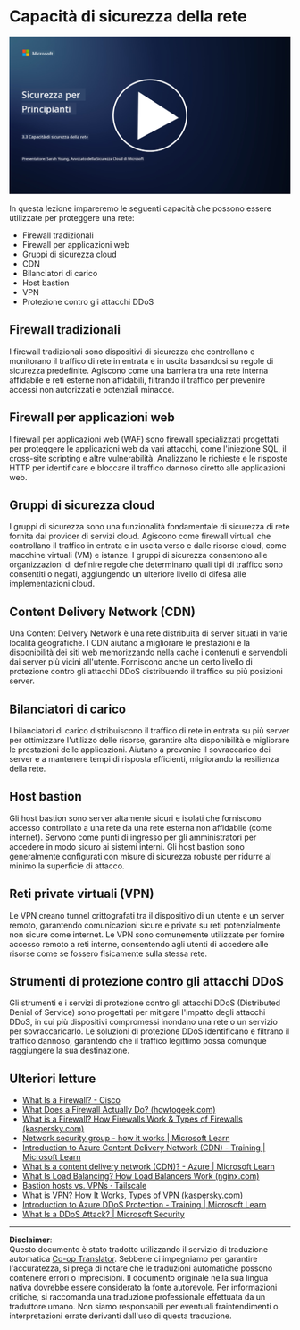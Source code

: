 <!--
CO_OP_TRANSLATOR_METADATA:
{
  "original_hash": "c3aba077bb98eebc925dd58d870229ab",
  "translation_date": "2025-09-03T20:22:01+00:00",
  "source_file": "3.3 Network security capabilities.md",
  "language_code": "it"
}
-->
# Capacità di sicurezza della rete

[![Guarda il video](../../translated_images/3-3_placeholder.1a1265ccd17434df15e62f7e405fd8fc6a956414505c1266772f33d926e17f22.it.png)](https://learn-video.azurefd.net/vod/player?id=b2a4a548-d129-4add-ba68-eca416ec65bc)

In questa lezione impareremo le seguenti capacità che possono essere utilizzate per proteggere una rete:

 - Firewall tradizionali
 - Firewall per applicazioni web
 - Gruppi di sicurezza cloud
 - CDN
 - Bilanciatori di carico
 - Host bastion
 - VPN
 - Protezione contro gli attacchi DDoS

## Firewall tradizionali

I firewall tradizionali sono dispositivi di sicurezza che controllano e monitorano il traffico di rete in entrata e in uscita basandosi su regole di sicurezza predefinite. Agiscono come una barriera tra una rete interna affidabile e reti esterne non affidabili, filtrando il traffico per prevenire accessi non autorizzati e potenziali minacce.

## Firewall per applicazioni web

I firewall per applicazioni web (WAF) sono firewall specializzati progettati per proteggere le applicazioni web da vari attacchi, come l'iniezione SQL, il cross-site scripting e altre vulnerabilità. Analizzano le richieste e le risposte HTTP per identificare e bloccare il traffico dannoso diretto alle applicazioni web.

## Gruppi di sicurezza cloud

I gruppi di sicurezza sono una funzionalità fondamentale di sicurezza di rete fornita dai provider di servizi cloud. Agiscono come firewall virtuali che controllano il traffico in entrata e in uscita verso e dalle risorse cloud, come macchine virtuali (VM) e istanze. I gruppi di sicurezza consentono alle organizzazioni di definire regole che determinano quali tipi di traffico sono consentiti o negati, aggiungendo un ulteriore livello di difesa alle implementazioni cloud.

## Content Delivery Network (CDN)

Una Content Delivery Network è una rete distribuita di server situati in varie località geografiche. I CDN aiutano a migliorare le prestazioni e la disponibilità dei siti web memorizzando nella cache i contenuti e servendoli dai server più vicini all'utente. Forniscono anche un certo livello di protezione contro gli attacchi DDoS distribuendo il traffico su più posizioni server.

## Bilanciatori di carico

I bilanciatori di carico distribuiscono il traffico di rete in entrata su più server per ottimizzare l'utilizzo delle risorse, garantire alta disponibilità e migliorare le prestazioni delle applicazioni. Aiutano a prevenire il sovraccarico dei server e a mantenere tempi di risposta efficienti, migliorando la resilienza della rete.

## Host bastion

Gli host bastion sono server altamente sicuri e isolati che forniscono accesso controllato a una rete da una rete esterna non affidabile (come internet). Servono come punti di ingresso per gli amministratori per accedere in modo sicuro ai sistemi interni. Gli host bastion sono generalmente configurati con misure di sicurezza robuste per ridurre al minimo la superficie di attacco.

## Reti private virtuali (VPN)

Le VPN creano tunnel crittografati tra il dispositivo di un utente e un server remoto, garantendo comunicazioni sicure e private su reti potenzialmente non sicure come internet. Le VPN sono comunemente utilizzate per fornire accesso remoto a reti interne, consentendo agli utenti di accedere alle risorse come se fossero fisicamente sulla stessa rete.

## Strumenti di protezione contro gli attacchi DDoS

Gli strumenti e i servizi di protezione contro gli attacchi DDoS (Distributed Denial of Service) sono progettati per mitigare l'impatto degli attacchi DDoS, in cui più dispositivi compromessi inondano una rete o un servizio per sovraccaricarlo. Le soluzioni di protezione DDoS identificano e filtrano il traffico dannoso, garantendo che il traffico legittimo possa comunque raggiungere la sua destinazione.

## Ulteriori letture

- [What Is a Firewall? - Cisco](https://www.cisco.com/c/en/us/products/security/firewalls/what-is-a-firewall.html#~types-of-firewalls)
- [What Does a Firewall Actually Do? (howtogeek.com)](https://www.howtogeek.com/144269/htg-explains-what-firewalls-actually-do/)
- [What is a Firewall? How Firewalls Work & Types of Firewalls (kaspersky.com)](https://www.kaspersky.com/resource-center/definitions/firewall)
- [Network security group - how it works | Microsoft Learn](https://learn.microsoft.com/azure/virtual-network/network-security-group-how-it-works)
- [Introduction to Azure Content Delivery Network (CDN) - Training | Microsoft Learn](https://learn.microsoft.com/training/modules/intro-to-azure-content-delivery-network/?WT.mc_id=academic-96948-sayoung)
- [What is a content delivery network (CDN)? - Azure | Microsoft Learn](https://learn.microsoft.com/azure/cdn/cdn-overview?WT.mc_id=academic-96948-sayoung)
- [What Is Load Balancing? How Load Balancers Work (nginx.com)](https://www.nginx.com/resources/glossary/load-balancing/)
- [Bastion hosts vs. VPNs · Tailscale](https://tailscale.com/learn/bastion-hosts-vs-vpns/)
- [What is VPN? How It Works, Types of VPN (kaspersky.com)](https://www.kaspersky.com/resource-center/definitions/what-is-a-vpn)
- [Introduction to Azure DDoS Protection - Training | Microsoft Learn](https://learn.microsoft.com/training/modules/introduction-azure-ddos-protection/?WT.mc_id=academic-96948-sayoung)
- [What Is a DDoS Attack? | Microsoft Security](https://www.microsoft.com/security/business/security-101/what-is-a-ddos-attack?WT.mc_id=academic-96948-sayoung)

---

**Disclaimer**:  
Questo documento è stato tradotto utilizzando il servizio di traduzione automatica [Co-op Translator](https://github.com/Azure/co-op-translator). Sebbene ci impegniamo per garantire l'accuratezza, si prega di notare che le traduzioni automatiche possono contenere errori o imprecisioni. Il documento originale nella sua lingua nativa dovrebbe essere considerato la fonte autorevole. Per informazioni critiche, si raccomanda una traduzione professionale effettuata da un traduttore umano. Non siamo responsabili per eventuali fraintendimenti o interpretazioni errate derivanti dall'uso di questa traduzione.